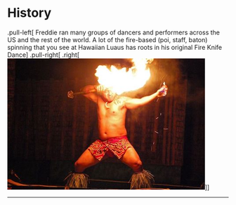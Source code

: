 # History

.pull-left[
Freddie ran many groups of dancers and performers across the US and the rest of 
the world. A lot of the fire-based (poi, staff, baton) spinning that you see at 
Hawaiian Luaus has roots in his original Fire Knife Dance]
.pull-right[
.right[![Fire Dancer](img/firedancer.jpg)]]

---

